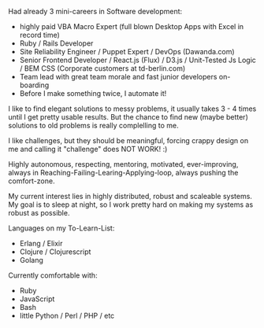 Had already 3 mini-careers in Software development:
  - highly paid VBA Macro Expert (full blown Desktop Apps with Excel in record time)
  - Ruby / Rails Developer
  - Site Reliability Engineer / Puppet Expert / DevOps (Dawanda.com)
  - Senior Frontend Developer / React.js (Flux) / D3.js / Unit-Tested Js Logic / BEM CSS (Corporate customers at td-berlin.com)
  - Team lead with great team morale and fast junior developers on-boarding
  - Before I make something twice, I automate it!

I like to find elegant solutions to messy problems, it usually takes 3 - 4 times until I get pretty usable results. But the chance to find new (maybe better) solutions to old problems is really complelling to me.

I like challenges, but they should be meaningful, forcing crappy design on me and calling it "challenge" does NOT WORK! :)

Highly autonomous, respecting, mentoring, motivated, ever-improving, always in Reaching-Failing-Learing-Applying-loop, always pushing the comfort-zone.

My current interest lies in highly distributed, robust and scaleable systems. My goal is to sleep at night, so I work pretty hard on making my systems as robust as possible.





Languages on my To-Learn-List:
  - Erlang / Elixir
  - Clojure / Clojurescript
  - Golang


Currently comfortable with:
  - Ruby
  - JavaScript
  - Bash
  - little Python / Perl / PHP / etc


